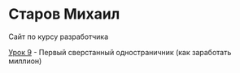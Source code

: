 # Старов Михаил 
Сайт по курсу разработчика


[Урок 9](StarovMikhail.github.io/Lesson_9/index.html "Как заработать...") - Первый сверстанный одностраничник (как заработать миллион)
